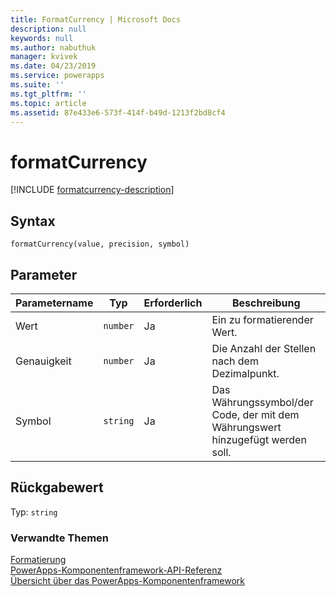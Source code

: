 ```yaml
---
title: FormatCurrency | Microsoft Docs
description: null
keywords: null
ms.author: nabuthuk
manager: kvivek
ms.date: 04/23/2019
ms.service: powerapps
ms.suite: ''
ms.tgt_pltfrm: ''
ms.topic: article
ms.assetid: 87e433e6-573f-414f-b49d-1213f2bd8cf4
---
```


# <a name="formatcurrency"></a>formatCurrency

[!INCLUDE [formatcurrency-description](includes/formatcurrency-description.md)]

## <a name="syntax"></a>Syntax

`formatCurrency(value, precision, symbol)`

## <a name="parameters"></a>Parameter

| Parametername|Typ|Erforderlich|Beschreibung|
| ------------- |----|--------|-----------|
|Wert|`number`|Ja| Ein zu formatierender Wert.|
|Genauigkeit|`number`|Ja| Die Anzahl der Stellen nach dem Dezimalpunkt.|
|Symbol|`string`|Ja| Das Währungssymbol/der Code, der mit dem Währungswert hinzugefügt werden soll.|

## <a name="return-value"></a>Rückgabewert

Typ: `string`


### <a name="related-topics"></a>Verwandte Themen

[Formatierung](../formatting.md)<br/>
[PowerApps-Komponentenframework-API-Referenz](../../reference/index.md)<br/>
[Übersicht über das PowerApps-Komponentenframework](../../overview.md)